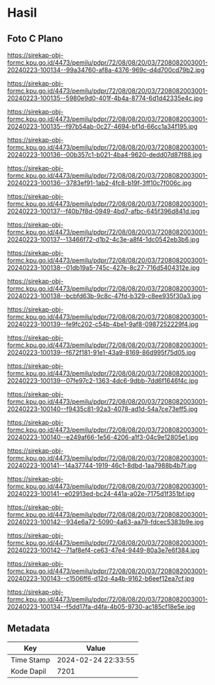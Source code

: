 # Hasil

## Foto C Plano

https://sirekap-obj-formc.kpu.go.id/4473/pemilu/pdpr/72/08/08/20/03/7208082003001-20240223-100134--99a34760-af8a-4376-969c-d4d700cd79b2.jpg

https://sirekap-obj-formc.kpu.go.id/4473/pemilu/pdpr/72/08/08/20/03/7208082003001-20240223-100135--5980e9d0-401f-4b4a-8774-6d1d42335e4c.jpg

https://sirekap-obj-formc.kpu.go.id/4473/pemilu/pdpr/72/08/08/20/03/7208082003001-20240223-100135--f97b54ab-0c27-4694-bf1d-66cc1a34f195.jpg

https://sirekap-obj-formc.kpu.go.id/4473/pemilu/pdpr/72/08/08/20/03/7208082003001-20240223-100136--00b357c1-b021-4ba4-9620-dedd07d87f88.jpg

https://sirekap-obj-formc.kpu.go.id/4473/pemilu/pdpr/72/08/08/20/03/7208082003001-20240223-100136--3783ef91-1ab2-4fc8-b19f-3ff10c7f006c.jpg

https://sirekap-obj-formc.kpu.go.id/4473/pemilu/pdpr/72/08/08/20/03/7208082003001-20240223-100137--f40b7f8d-0949-4bd7-afbc-645f396d841d.jpg

https://sirekap-obj-formc.kpu.go.id/4473/pemilu/pdpr/72/08/08/20/03/7208082003001-20240223-100137--13466f72-d1b2-4c3e-a8f4-1dc0542eb3b6.jpg

https://sirekap-obj-formc.kpu.go.id/4473/pemilu/pdpr/72/08/08/20/03/7208082003001-20240223-100138--01db19a5-745c-427e-8c27-716d5404312e.jpg

https://sirekap-obj-formc.kpu.go.id/4473/pemilu/pdpr/72/08/08/20/03/7208082003001-20240223-100138--bcbfd63b-9c8c-47fd-b329-c8ee935f30a3.jpg

https://sirekap-obj-formc.kpu.go.id/4473/pemilu/pdpr/72/08/08/20/03/7208082003001-20240223-100139--fe9fc202-c54b-4be1-9af8-0987252229f4.jpg

https://sirekap-obj-formc.kpu.go.id/4473/pemilu/pdpr/72/08/08/20/03/7208082003001-20240223-100139--f672f181-91e1-43a9-8169-86d995f75d05.jpg

https://sirekap-obj-formc.kpu.go.id/4473/pemilu/pdpr/72/08/08/20/03/7208082003001-20240223-100139--07fe97c2-1363-4dc6-9dbb-7dd6f1646f4c.jpg

https://sirekap-obj-formc.kpu.go.id/4473/pemilu/pdpr/72/08/08/20/03/7208082003001-20240223-100140--f9435c81-92a3-4078-ad1d-54a7ce73eff5.jpg

https://sirekap-obj-formc.kpu.go.id/4473/pemilu/pdpr/72/08/08/20/03/7208082003001-20240223-100140--e249af66-1e56-4206-a1f3-04c9e12805e1.jpg

https://sirekap-obj-formc.kpu.go.id/4473/pemilu/pdpr/72/08/08/20/03/7208082003001-20240223-100141--14a37744-1919-46c1-8dbd-1aa7988b4b7f.jpg

https://sirekap-obj-formc.kpu.go.id/4473/pemilu/pdpr/72/08/08/20/03/7208082003001-20240223-100141--e02913ed-bc24-441a-a02e-7175d1f351bf.jpg

https://sirekap-obj-formc.kpu.go.id/4473/pemilu/pdpr/72/08/08/20/03/7208082003001-20240223-100142--934e6a72-5090-4a63-aa79-fdcec5383b9e.jpg

https://sirekap-obj-formc.kpu.go.id/4473/pemilu/pdpr/72/08/08/20/03/7208082003001-20240223-100142--71af8ef4-ce63-47e4-9449-80a3e7e6f384.jpg

https://sirekap-obj-formc.kpu.go.id/4473/pemilu/pdpr/72/08/08/20/03/7208082003001-20240223-100143--c1506ff6-d12d-4a4b-9162-b6eef12ea7cf.jpg

https://sirekap-obj-formc.kpu.go.id/4473/pemilu/pdpr/72/08/08/20/03/7208082003001-20240223-100134--f5dd17fa-d4fa-4b05-9730-ac185cf18e5e.jpg


## Metadata

| Key        | Value               |
| ---------- | ------------------- |
| Time Stamp | 2024-02-24 22:33:55 |
| Kode Dapil | 7201                |



